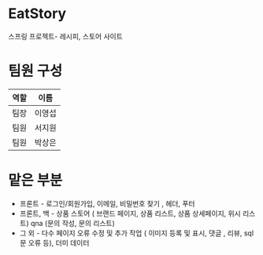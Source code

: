 # EatStory
스프링 프로젝트- 레시피, 스토어 사이트
# 팀원 구성

|역할|이름|
|---|---|
|팀장|이영섭|
|팀원|서지원|
|팀원|박상은|

# 맡은 부분
- 프론트 - 로그인/회원가입, 이메일, 비밀번호 찾기 , 헤더, 푸터
- 프론트, 백  - 상품 스토어 ( 브랜드 페이지, 상품 리스트, 상품 상세페이지, 위시 리스트)
                qna (문의 작성, 문의 리스트)
- 그 외 - 다수 페이지 오류 수정 및 추가 작업 ( 이미지 등록 및 표시, 댓글 , 리뷰, sql문 오류 등), 더미 데이터
